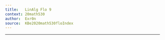 ```yaml
---
title:   LinAlg Flo 9
context: 20math530
author:  Exr0n
source:  KBe2020math530floIndex
---
```


---
